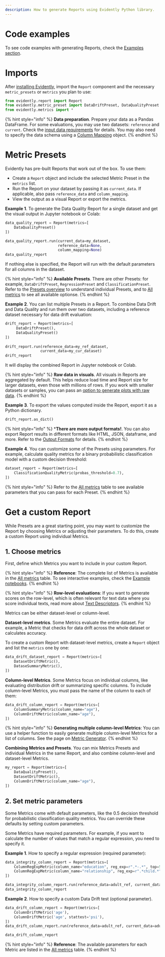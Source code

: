 ```yaml
---
description: How to generate Reports using Evidently Python library.
---   
```


# Code examples

To see code examples with generating Reports, check the [Examples section](../examples/examples.md).

# Imports

After [installing Evidently](../installation/install-evidently.md), import the `Report` component and the necessary `metric_presets` or `metrics` you plan to use:

```python
from evidently.report import Report
from evidently.metric_preset import DataDriftPreset, DataQualityPreset
from evidently.metrics import *
```

{% hint style="info" %} 
**Data preparation**. Prepare your data as a Pandas DataFrame. For some evaluations, you may use two datasets: `reference` and `current`. Check the [input data requirements](../input-data/data-requirements.md) for details. You may also need to specify the data schema using a [Column Mapping](../input-data/column-mapping.md) object. 
{% endhint %}

# Metric Presets 

Evidently has pre-built Reports that work out of the box. To use them:
* Create a `Report` object and include the selected Metric Preset in the `metrics` list.
* Run the Report on your dataset by passing it as `current_data`. If applicable, also pass `reference_data` and `column_mapping`.
* View the output as a visual Report or export the metrics.

**Example 1**. To generate the Data Quality Report for a single dataset and get the visual output in Jupyter notebook or Colab:

```python
data_quality_report = Report(metrics=[
    DataQualityPreset()
])

data_quality_report.run(current_data=my_dataset,
                        reference_data=None,
                        column_mapping=None)
data_quality_report
```

If nothing else is specified, the Report will run with the default parameters for all columns in the dataset.

{% hint style="info" %} 
**Available Presets**. There are other Presets: for example, `DataDriftPreset`, `RegressionPreset` and `ClassificationPreset`. Refer to the [Presets overview](../presets/all-presets.md) to understand individual Presets, and to [All metrics](../reference/all-metrics.md) to see all available optionse. 
{% endhint %}

**Example 2**. You can list multiple Presets in a Report. To combine Data Drift and Data Quality and run them over two datasets, including a reference dataset necessary for data drift evaluation:

```python
drift_report = Report(metrics=[
     DataDriftPreset(),
     DataQualityPreset()
])
 
drift_report.run(reference_data=my_ref_dataset,
                current_data=my_cur_dataset)
drift_report
```

It will display the combined Report in Jupyter notebook or Colab. 

{% hint style="info" %} 
**Raw data in visuals**. All visuals in Reports are aggregated by default. This helps reduce load time and Report size for larger datasets, even those with millions of rows. If you work with smaller datasets or samples, you can pass an [option to generate plots with raw data](../customization/report-data-aggregation.md).
{% endhint %}

**Example 3**. To export the values computed inside the Report, export it as a Python dictionary.

```python
drift_report.as_dict()
```

{% hint style="info" %} 
***There are more output formats!**. You can also export Report results in different formats like HTML, JSON, dataframe, and more. Refer to the [Output Formats](output_formats.md) for details.
{% endhint %}

**Example 4**. You can customize some of the Presets using parameters. For example, calculate quality metrics for a binary probabilistic classification model with a custom decision threshold:

```python
dataset_report = Report(metrics=[
    ClassificationQualityMetric(probas_threshold=0.7),
])
```
{% hint style="info" %} 
Refer to the [All metrics](../reference/all-metrics.md) table to see available parameters that you can pass for each Preset.
{% endhint %}

# Get a custom Report

While Presets are a great starting point, you may want to customize the Report by choosing Metrics or adjusting their parameters. To do this, create a custom Report using individual Metrics.

## 1. Choose metrics

First, define which Metrics you want to include in your custom Report.

{% hint style="info" %} 
**Reference**: The complete list of Metrics is available in the [All metrics](../reference/all-metrics.md) table. To see interactive examples, check the [Example notebooks](../examples/examples.md).
{% endhint %}

{% hint style="info" %} 
**Row-level evaluations**: If you want to generate scores on the row-level, which is often relevant for text data where you score individual texts, read more about [Text Descriptors](text-descriptors.md.md).
{% endhint %}

Metrics can be either dataset-level or column-level.

**Dataset-level metrics**. Some Metrics evaluate the entire dataset. For example, a Metric that checks for data drift across the whole dataset or calculates accuracy.

To create a custom Report with dataset-level metrics, create a `Report` object and list the `metrics` one by one:    

```python
data_drift_dataset_report = Report(metrics=[
    DatasetDriftMetric(),
    DataseSummaryMetric(),  
])
```

**Column-level Metrics**. Some Metrics focus on individual columns, like evaluating distribution drift or summarizing specific columns. To include column-level Metrics, you must pass the name of the column to each of them:

```python
data_drift_column_report = Report(metrics=[
    ColumnSummaryMetric(column_name="age"),
    ColumnDriftMetric(column_name="age"),   
])
```

{% hint style="info" %} 
**Generating multiple column-level Metrics**: You can use a helper function to easily generate multiple column-level Metrics for a list of columns. See the page on [Metric Generator](test-metric-generator.md).
{% endhint %}

**Combining Metrics and Presets**. You can mix Metrics Presets and individual Metrics in the same Report, and also combine column-level and dataset-level Metrics.

```python
my_report = Report(metrics=[
    DataQualityPreset(),
    DatasetDriftMetric(),
    ColumnDriftMetric(column_name="age"),
])
```

## 2. Set metric parameters

Some Metrics come with default parameters, like the 0.5 decision threshold for probabilistic classification quality metrics. You can override these defaults by setting custom parameters.

Some Metrics have required parameters. For example, if you want to calculate the number of values that match a regular expression, you need to specify it. 

**Example 1**. How to specify a regular expression (required parameter):

```python
data_integrity_column_report = Report(metrics=[
    ColumnRegExpMetric(column_name="education", reg_exp=r".*-.*", top=5),
    ColumnRegExpMetric(column_name="relationship", reg_exp=r".*child.*")
])

data_integrity_column_report.run(reference_data=adult_ref, current_data=adult_cur)
data_integrity_column_report
```

**Example 2**. How to specify a custom Data Drift test (optional parameter). 

```python
data_drift_column_report = Report(metrics=[
    ColumnDriftMetric('age'),
    ColumnDriftMetric('age', stattest='psi'),
])
data_drift_column_report.run(reference_data=adult_ref, current_data=adult_cur)

data_drift_column_report
```

{% hint style="info" %} 
**Reference**: The available parameters for each Metric are listed in the [All metrics](../reference/all-metrics.md) table.
{% endhint %}
